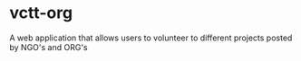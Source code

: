 # vctt-org
A web application that allows users to volunteer to different projects posted by NGO's and ORG's
